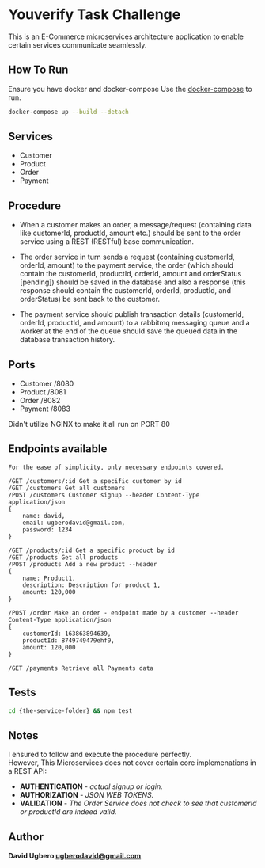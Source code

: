 # Youverify Task Challenge

This is an E-Commerce microservices architecture application to enable certain services communicate seamlessly.

## How To Run

Ensure you have docker and docker-compose
Use the [docker-compose](https://docs.docker.com/compose/install/) to run.


```bash
docker-compose up --build --detach
```

## Services
- Customer
- Product
- Order
- Payment

## Procedure
- When a customer makes an order, a message/request (containing data like customerId, productId, amount etc.) should be sent to the order service using a REST (RESTful) base communication.

- The order service in turn sends a request (containing customerId, orderId, amount) to the payment service, the order (which should contain the customerId, productId, orderId, amount and orderStatus [pending]) should be saved in the database and also a response (this response should contain the customerId, orderId, productId, and orderStatus) be sent back to the customer.

- The payment service should publish transaction details (customerId, orderId, productId, and amount) to a rabbitmq messaging queue and a worker at the end of the queue should save the queued data in the database transaction history.


## Ports
- Customer  /8080
- Product   /8081
- Order     /8082
- Payment   /8083

Didn't utilize NGINX to make it all run on PORT 80

## Endpoints available
```
For the ease of simplicity, only necessary endpoints covered.

/GET /customers/:id Get a specific customer by id
/GET /customers Get all customers
/POST /customers Customer signup --header Content-Type application/json
{
    name: david,
    email: ugberodavid@gmail.com,
    password: 1234
}

/GET /products/:id Get a specific product by id
/GET /products Get all products
/POST /products Add a new product --header
{
    name: Product1,
    description: Description for product 1,
    amount: 120,000
}

/POST /order Make an order - endpoint made by a customer --header Content-Type application/json
{
    customerId: 163863894639,
    productId: 8749749479ehf9,
    amount: 120,000
}

/GET /payments Retrieve all Payments data
```

## Tests
```bash
cd {the-service-folder} && npm test
```

## Notes
I ensured to follow and execute the procedure perfectly.   
However, This Microservices does not cover certain core implemenations in a REST API:
- **AUTHENTICATION** - _actual signup or login._
- **AUTHORIZATION**  - _JSON WEB TOKENS._
- **VALIDATION**     - _The Order Service does not check to see that customerId or productId are indeed valid._
  
## Author
**David Ugbero <ugberodavid@gmail.com>**